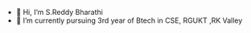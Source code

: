 - 👋 Hi, I’m S.Reddy Bharathi
- 🌱 I’m currently pursuing 3rd year of Btech in CSE, RGUKT ,RK Valley

<!---
reddy-bharathi/reddy-bharathi is a ✨ special ✨ repository because its `README.md` (this file) appears on your GitHub profile.
You can click the Preview link to take a look at your changes.
--->
